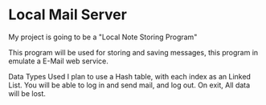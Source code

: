 # Local Mail Server

My project is going to be a "Local Note Storing Program"

This program will be used for storing and saving messages, this program in emulate a E-Mail
web service.

Data Types Used
I plan to use a Hash table, with each index as an Linked List. You will be able to log in and send mail, and log out.
On exit, All data will be lost.